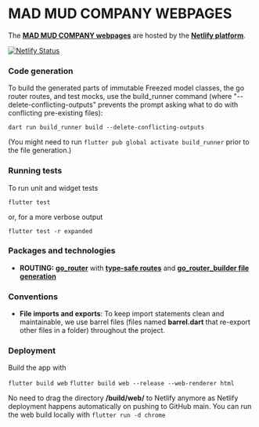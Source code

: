 # MAD MUD COMPANY WEBPAGES

The **[MAD MUD COMPANY webpages](https://mad-mud.netlify.app)** are hosted by the **[Netlify platform](https://www.netlify.com)**.

[![Netlify Status](https://api.netlify.com/api/v1/badges/cec72aa2-df39-4f31-b430-60965f13946f/deploy-status?branch=main)](https://app.netlify.com/sites/mad-mud/deploys)

### Code generation

To build the generated parts of immutable Freezed model classes, the go router routes, and test mocks, use the build_runner command (where "--delete-conflicting-outputs" prevents the prompt asking what to do with conflicting pre-existing files):

`dart run build_runner build --delete-conflicting-outputs`

(You might need to run `flutter pub global activate build_runner` prior to the file generation.)

### Running tests

To run unit and widget tests

`flutter test`

or, for a more verbose output

`flutter test -r expanded`

### Packages and technologies

- **ROUTING:** **[go_router](https://pub.dev/packages/go_router)** with **[type-safe routes](https://pub.dev/documentation/go_router/latest/topics/Type-safe%20routes-topic.html)** and **[go_router_builder file generation](https://pub.dev/packages/go_router_builder)**

### Conventions

- **File imports and exports**: To keep import statements clean and maintainable, we use barrel files (files named **barrel.dart** that re-export other files in a folder) throughout the project.

### Deployment

Build the app with

`flutter build web`
`flutter build web --release --web-renderer html`

No need to drag the directory **/build/web/** to Netlify anymore as Netlify deployment happens automatically on pushing to GitHub main. You can run the web build locally with
`flutter run -d chrome`
